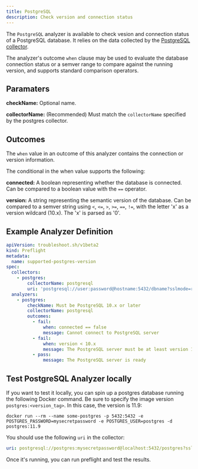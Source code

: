 ```yaml
---
title: PostgreSQL
description: Check version and connection status 
---
```


The `PostgreSQL` analyzer is available to check vesion and connection status of a PostgreSQL database. It relies on the data collected by the [PostgreSQL collector](https://troubleshoot.sh/docs/collect/postgresql/).

The analyzer's outcome `when` clause may be used to evaluate the database connection status or a semver range to compare against the running version, and supports standard comparison operators.

## Paramaters

**checkName:** Optional name.

**collectorName:** (Recommended) Must match the `collectorName` specified by the postgres collector.

## Outcomes

The `when` value in an outcome of this analyzer contains the connection or version information.

The conditional in the when value supports the following:

**connected:** A boolean representing whether the database is connected. Can be compared to a boolean value with the `==` operator.

**version:** A string representing the semantic version of the database. Can be compared to a semver string using `<`, `<=`, `>`, `>=`, `==`, `!=`, with the letter 'x' as a version wildcard (10.x). The 'x' is parsed as '0'.
  
## Example Analyzer Definition

```yaml
apiVersion: troubleshoot.sh/v1beta2
kind: Preflight
metadata:
  name: supported-postgres-version
spec:
  collectors:
    - postgres:
        collectorName: postgresql
        uri: 'postgresql://user:password@hostname:5432/dbname?sslmode=require'
  analyzers:
    - postgres:
        checkName: Must be PostgreSQL 10.x or later
        collectorName: postgresql
        outcomes:
          - fail:
              when: connected == false
              message: Cannot connect to PostgreSQL server
          - fail:
              when: version < 10.x
              message: The PostgreSQL server must be at least version 10
          - pass:
              message: The PostgreSQL server is ready
```

## Test PostgreSQL Analyzer locally

If you want to test it locally, you can spin up a postgres database running the following Docker command.
Be sure to specify the image version `postgres:<version_tag>`. In this case, the version is 11.9:

```shell
docker run --rm --name some-postgres -p 5432:5432 -e POSTGRES_PASSWORD=mysecretpassword -e POSTGRES_USER=postgres -d postgres:11.9
```
 
You should use the following `uri` in the collector:

```yaml
uri: postgresql://postgres:mysecretpassword@localhost:5432/postgres?sslmode=disable
```

Once it's running, you can run preflight and test the results. 
